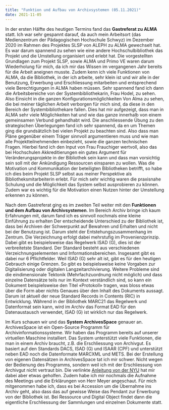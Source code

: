 ```yaml
---
title: "Funktion und Aufbau von Archivsystemen (05.11.2021)"
date: 2021-11-05
---
```

In der ersten Hälfte des heutigen Termins fand das **Gastreferat zu ALMA** statt. Ich war sehr gespannt darauf, da auch mein Arbeitsort (das Medienzentrum der Pädagogischen Hochschule Schwyz) im Dezember 2020 im Rahmen des Projektes SLSP von ALEPH zu ALMA gewechselt hat. Es war darum spannend zu sehen wie eine andere Hochschulbibliothek das Projekt und die Umstellung organisiert und erlebt hat.
Die vorgestellten Grundlagen zum Projekt SLSP, sowie ALMA und Primo VE waren darum Wiederholung für mich, da ich mir das Wissen im vergangenen Jahr bereits für die Arbeit aneignen musste. Zudem kenn ich viele Funktionen von ALMA, da die Bibliothek, in der ich arbeite, sehr klein ist und wir alle in der Benutzung, Erwerbung und Erschliessung mitarbeiten und entsprechend viele Berechtigungen in ALMA haben müssen. Sehr spannend fand ich dann die Arbeitsbereiche von der Systembibliothekarin, Frau Hodel, zu sehen. Also Einsicht in die ganzen Konfigurationsmöglichkeiten Von Alma zu sehen, die bei meiner täglichen Arbeit verborgen für mich sind, da diese in den Bereich der Systembibliothekare fallen. Dies hat mir aufgezeigt, dass man in ALMA sehr viele Möglichkeiten hat und wie das ganze innerhalb von einem gemeinsamen Verbund gehandhabt wird.
Die anschliessende Übung zu den strategischen Überlegungen fand ich sehr spannend, da en um Themen ging die grundsätzlich bei vielen Projekt zu beachten sind. Also dass man Pläne gegenüber einem Träger sinnvoll argumentieren muss und wie man alle Projektteilnehmenden einbezieht, sowie die ganzen technischen Fragen. Hierbei fand ich den Input von Frau Frauchiger wertvoll, also das bei Hochschulen Akkreditierungen ein gutes Argument für Veränderungsprojekte in der Bibliothek sein kann und dass man vorsichtig sein soll mit der Ankündigung Ressourcen einsparen zu wollen. Was die Motivation und Kommunikation der beteiligten Bibliotheken betrifft, so habe ich dies beim Projekt SLSP selbst aus meiner Perspektive als Bibliotheksmitarbeiterin erlebt. Für mich sehr wichtig waren die praxisnahe Schulung und die Möglichkeit das System selbst ausprobieren zu können. Zudem war es wichtig für die Motivation einen Nutzen hinter der Umstellung erkennen zu können.

Nach dem Gastreferat ging es im zweiten Teil weiter mit den **Funktionen und dem Aufbau von Archivsystemen**. Im Bereich Archiv bringe ich kaum Erfahrungen mit, darum fand ich es sinnvoll nochmals eine kleine Einführung zu erhalten Der entscheidende Unterschied zu der Bibliothek ist, dass bei Archiven der Schwerpunkt auf Bewahren und Erhalten und nicht bei der Benutzung ist. Darum steht der Entstehungszusammenhang im Zentrum. Die Verzeichnung erfolgt dabei mehrstufig im Provenienzprinzip. Dabei gibt es beispielsweise das Regelwerk ISAD (G), dies ist der verbreitetste Standard. Der Standard besteht aus verschiedenen Verzeichnungselementen und Informationsbereichen. Insgesamt gibt es dabei nur 6 Pflichtfelder. Weil ISAD (G) sehr alt ist, gibt es für den heutigen Gebrauch einige Grenzen. So gibt es beispielsweise keine Vorgaben zur Digitalisierung oder digitalen Langzeitarchivierung. Weitere Probleme sind die eindimensionale Tektonik (Mehrfachzuordnung nicht möglich) und dass einzelne Datensätze teils nur im Kontext verständlich sind, so kann ein Dokument beispielsweise den Titel «Protokoll» tragen, was bloss etwas über die Form aber nichts Genaues über den Inhalt des Dokuments aussagt. Darum ist aktuell der neue Standard Records in Contents (RIC) in Entwicklung. Während in der Bibliothek MARC21 das Regelwerk und Datenformat sein kann, wird im Archiv das Format EAD für den Datenaustausch verwendet, ISAD (G) ist wirklich nur das Regelwerk.

Im Kurs schauen wir und das **System ArchivesSpace** genauer an. ArchivesSpace ist ein Open-Source Programm für Archivinformationssysteme. Wir haben das Programm bereits auf unserer virtuellen Maschine installiert. Das System unterstützt viele Funktionen, die man in einem Archiv braucht, z.B. die Erschliessung von Archivgut. Es basiert auf den Standards DACS, ISAD (G) und ISAAR (CPF) und unterstützt neben EAD noch die Datenformate MARCXML und METS. Bei der Erstellung von eigenen Datensätzen in ArchivesSpace tat ich mir schwer. Nicht wegen der Bedienung des Programms, sondern weil ich mit der Erschliessung von Archivgut nicht vertraut bin. Die verlinkte [Anleitung von der NYU](https://guides.nyu.edu/ld.php?content_id=23198351) hat mir dabei aber etwas geholfen. Zudem habe ich mir nochmals die Aufnahme des Meetings und die Erklärungen von Herr Meyer angeschaut. Für mich mitgenommen habe ich, dass es bei Accession um die Übernahme ins Archiv geht, also dass das auf gewisse Weise das Pendant zur Erwerbung von der Bibliothek ist. Bei Ressource und Digital Object findet dann die eigentliche Erschliessung der Sammlungen und einzelnen Dokumente statt.
